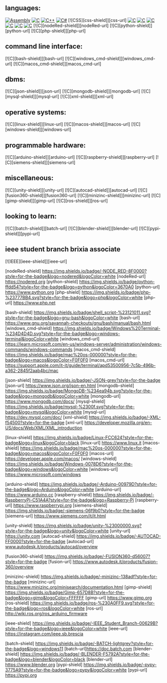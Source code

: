 
<div>

## languages: 

[![Assembly][Assembly-shield]][Assembly-url]
[![C][c-shield]][c-url]
[![C++][c++-shield]][c++-url]
[![C#][c#-shield]][c#-url]
[![CSS][css-shield]][css-url]
[![C][c-shield]][c-url]
[![C][html5-shield]][html5-url]
[![C][java-shield]][java-url]
[![C][javascrypt-shield]][javascrypt-url]
[![C][ladder-shield]][ladder-url]
[![C][labview-shield]][labview-url]
[![C][nodeRed-shield]][nodeRed-url]
[![C][python-shield]][python-url]
[![C][php-shield]][php-url]

</div>

<div>

## command line interface:

[![C][bash-shield]][bash-url]
[![C][windows_cmd-shield]][windows_cmd-url]
[![C][macos_cmd-shield]][macos_cmd-url]



</div>

<div>

## dbms: 

[![C][json-shield]][json-url]
[![C][mongodb-shield]][mongodb-url]
[![C][mysql-shield]][mysql-url]
[![C][xml-shield]][xml-url]
</div>

<div>

## operative systems: 

[![C][linux-shield]][linux-url]
[![C][macos-shield]][macos-url]
[![C][windows-shield]][windows-url]
</div>

<div>

## programmable hardware:

[![C][arduino-shield]][arduino-url]
[![C][raspberry-shield]][raspberry-url]
[![C][siemens-shield]][siemens-url]
</div>

<div>

## miscellaneous:

[![C][unity-shield]][unity-url]
[![C][autocad-shield]][autocad-url]
[![C][fusion360-shield]][fusion360-url]
[![C][minizinc-shield]][minizinc-url]
[![C][gimp-shield]][gimp-url]
[![C][ros-shield]][ros-url]

</div>

<div>

## looking to learn:

[![C][batch-shield]][batch-url]
[![C][blender-shield]][blender-url]
[![C][pypi-shield]][pypi-url]

</div>


## ieee student branch brixia associate
[![IEEE][ieee-shield]][ieee-url]










[Assembly-shield]: https://img.shields.io/badge/-ASSEMBLY-yellow?style=for-the-badge
[Assembly-url]: https://learn.microsoft.com/it-it/cpp/c-language/

[c-shield]:     https://img.shields.io/badge/c-%2300599C.svg?style=for-the-badge&logo=c&logoColor=white
[c-url]:    https://learn.microsoft.com/it-it/cpp/c-language/
[c++-shield]:  https://img.shields.io/badge/c++-%2300599C.svg?style=for-the-badge&logo=c%2B%2B&logoColor=white
[c++-url]:    https://learn.microsoft.com/it-it/cpp/cpp/
[c#-shield]:   https://img.shields.io/badge/c%23-%23239120.svg?style=for-the-badge&logo=c-sharp&logoColor=white
[c#-url]:     https://learn.microsoft.com/it-it/dotnet/csharp/
[css3-shield]:  https://img.shields.io/badge/css3-%231572B6.svg?style=for-the-badge&logo=css3&logoColor=white
[css3-url]:      https://developer.mozilla.org/en-US/docs/Web/CSS
[html5-shield]:  https://img.shields.io/badge/html5-%23E34F26.svg?style=for-the-badge&logo=html5&logoColor=white
[html5-url]:     https://developer.mozilla.org/en-US/docs/Glossary/HTML5
[java-shield]:   https://img.shields.io/badge/java-orange?style=for-the-badge&logo=eclipseide&logoColor=white
[java-url]:  https://docs.oracle.com/en/java/
[javascrypt-shield]:  https://img.shields.io/badge/javascript-%23323330.svg?style=for-the-badge&logo=javascript&logoColor=%23F7DF1E
[javascrypt-url]:    https://developer.mozilla.org/en-US/docs/Web/JavaScript
[ladder-shield]:  https://img.shields.io/badge/-ladder-009999?style=for-the-badge&logo=siemens&logoColor=white
[ladder-url]:     https://scciclient.blob.core.windows.net/ecdcontrolscom/uploads/documents/productdetail/ft1a-programming-manual-part-1-08-22-14-2326.pdf
[labview-shield]:  https://img.shields.io/badge/-LABVIEW-FFDB00?style=for-the-badge&logo=labview&logoColor=black
[labview-url]:     https://www.ni.com/it-it/shop/labview.html

[nodeRed-shield] https://img.shields.io/badge/-NODE_RED-8F0000?style=for-the-badge&logo=nodered&logoColor=white
[nodeRed-url]     https://nodered.org
[python-shield]  https://img.shields.io/badge/python-ffdd54?style=for-the-badge&logo=python&logoColor=3670A0
[python-url]    https://www.python.org
[php-shield]  https://img.shields.io/badge/php-%23777BB4.svg?style=for-the-badge&logo=php&logoColor=white
[php-url]   https://www.php.net

[bash-shield]   https://img.shields.io/badge/shell_script-%23121011.svg?style=for-the-badge&logo=gnu-bash&logoColor=white
[bash-url]      https://www.gnu.org/savannah-checkouts/gnu/bash/manual/bash.html
[windows_cmd-shield]  https://img.shields.io/badge/Windows%20Terminal-%234D4D4D.svg?style=for-the-badge&logo=windows-terminal&logoColor=white
[windows_cmd-url]   https://learn.microsoft.com/en-us/windows-server/administration/windows-commands/windows-commands
[macos_cmd-shield]  https://img.shields.io/badge/mac%20os-000000?style=for-the-badge&logo=macos&logoColor=F0F0F0
[macos_cmd-url] https://support.apple.com/it-it/guide/terminal/apd53500956-7c5b-496b-a362-2845f2aab4bc/mac

[json-shield]   https://img.shields.io/badge/-JSON-grey?style=for-the-badge
[json-url]      https://www.json.org/json-en.html
[mongodb-shield]  https://img.shields.io/badge/MongoDB-%234ea94b.svg?style=for-the-badge&logo=mongodb&logoColor=white
[mongodb-url] https://www.mongodb.com/docs/
[mysql-shield]  https://img.shields.io/badge/mysql-%2300f.svg?style=for-the-badge&logo=mysql&logoColor=white
[mysql-url]   https://dev.mysql.com/doc/
[xml-shield]  https://img.shields.io/badge/-XML-f54500?style=for-the-badge
[xml-url] https://developer.mozilla.org/en-US/docs/Web/XML/XML_introduction

[linux-shield]   https://img.shields.io/badge/Linux-FCC624?style=for-the-badge&logo=linux&logoColor=black
[linux-url]   https://www.linux.it
[macos-shield]   https://img.shields.io/badge/mac%20os-000000?style=for-the-badge&logo=macos&logoColor=F0F0F0
[macos-url]   https://developer.apple.com/macos/
[windows-shield]  https://img.shields.io/badge/Windows-0078D6?style=for-the-badge&logo=windows&logoColor=white
[windows-url] https://www.microsoft.com/windows

[arduino-shield]  https://img.shields.io/badge/-Arduino-00979D?style=for-the-badge&logo=Arduino&logoColor=white
[arduino-url]  https://www.arduino.cc
[raspberry-shield]  https://img.shields.io/badge/-RaspberryPi-C51A4A?style=for-the-badge&logo=Raspberry-Pi
[raspberry-url]   https://www.raspberrypi.org
[siemens-shield]  https://img.shields.io/badge/-siemens-06f9b0?style=for-the-badge
[siemens-url] https://www.siemens.com/it/it.html

[unity-shield]  https://img.shields.io/badge/unity-%23000000.svg?style=for-the-badge&logo=unity&logoColor=white
[unity-url]   https://unity.com
[autocad-shield] https://img.shields.io/badge/-AUTOCAD-FF0000?style=for-the-badge
[autocad-url] www.autodesk.it/products/autocad/overview

[fusion360-shield]  https://img.shields.io/badge/-FUSION360-d56007?style=for-the-badge
[fusion-url]  https://www.autodesk.it/products/fusion-360/overview

[minizinc-shield]  https://img.shields.io/badge/-minizinc-138adf?style=for-the-badge
[minizinc-url]    https://www.minizinc.org/minisearch/documentation.html
[gimp-shield]  https://img.shields.io/badge/Gimp-657D8B?style=for-the-badge&logo=gimp&logoColor=FFFFFF
[gimp-url]    https://www.gimp.org
[ros-shield]  https://img.shields.io/badge/ros-%230A0FF9.svg?style=for-the-badge&logo=ros&logoColor=white
[ros-url]     http://wiki.ros.org/ros_arduino_firmware

[ieee-shield]  https://img.shields.io/badge/-IEEE_Student_Branch-00629B?style=for-the-badge&logo=ieee&logoColor=white
[ieee-url]      https://instagram.com/ieee.sb.brescia

[batch-shield]  https://img.shields.io/badge/-BATCH-lightgrey?style=for-the-badge&logo=windows11
[batch-url]https://doc.batch.com
[blender-shield]   https://img.shields.io/badge/-BLENDER-F5792A?style=for-the-badge&logo=blender&logoColor=black
[blender-url]   https://www.blender.org
[pypi-shield]  https://img.shields.io/badge/-pypy-3775A9?style=for-the-badge&logo=pypy&logoColor=white
[pypi-url]    https://pypi.org

